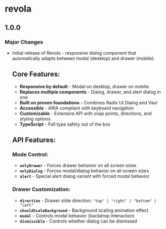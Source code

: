 # revola

## 1.0.0

### Major Changes

- Initial release of Revola - responsive dialog component that automatically adapts between modal (desktop) and drawer (mobile).

  ## Core Features:

  - **Responsive by default** - Modal on desktop, drawer on mobile
  - **Replaces multiple components** - Dialog, drawer, and alert dialog in one
  - **Built on proven foundations** - Combines Radix UI Dialog and Vaul
  - **Accessible** - ARIA compliant with keyboard navigation
  - **Customizable** - Extensive API with snap points, directions, and styling options
  - **TypeScript** - Full type safety out of the box

  ## API Features:

  ### Mode Control:

  - **`onlyDrawer`** - Forces drawer behavior on all screen sizes
  - **`onlyDialog`** - Forces modal/dialog behavior on all screen sizes
  - **`alert`** - Special alert dialog variant with forced modal behavior

  ### Drawer Customization:

  - **`direction`** - Drawer slide direction: `"top" | "right" | "bottom" | "left"`
  - **`shouldScaleBackground`** - Background scaling animation effect
  - **`modal`** - Controls modal behavior (backdrop interaction)
  - **`dismissible`** - Controls whether dialog can be dismissed
